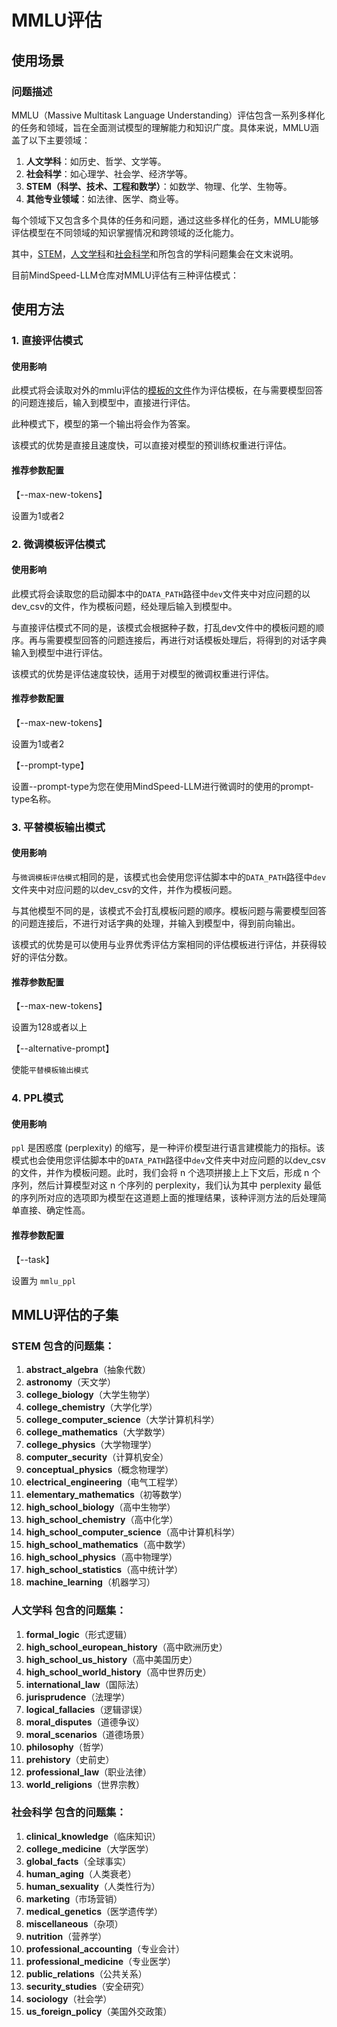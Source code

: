 # MMLU评估

## 使用场景

### 问题描述

MMLU（Massive Multitask Language Understanding）评估包含一系列多样化的任务和领域，旨在全面测试模型的理解能力和知识广度。具体来说，MMLU涵盖了以下主要领域：

1. **人文学科**：如历史、哲学、文学等。
2. **社会科学**：如心理学、社会学、经济学等。
3. **STEM（科学、技术、工程和数学）**：如数学、物理、化学、生物等。
4. **其他专业领域**：如法律、医学、商业等。

每个领域下又包含多个具体的任务和问题，通过这些多样化的任务，MMLU能够评估模型在不同领域的知识掌握情况和跨领域的泛化能力。

其中，[STEM](#STEM)，[人文学科](#人文学科)和[社会科学](#社会科学)和所包含的学科问题集会在文末说明。

目前MindSpeed-LLM仓库对MMLU评估有三种评估模式：

## 使用方法

### 1. 直接评估模式

#### 使用影响

此模式将会读取对外的mmlu评估的[模板的文件](../../mindspeed_llm/tasks/evaluation/eval_impl/fewshot_template/mmlu_5shot_template.json)作为评估模板，在与需要模型回答的问题连接后，输入到模型中，直接进行评估。

此种模式下，模型的第一个输出将会作为答案。

该模式的优势是直接且速度快，可以直接对模型的预训练权重进行评估。

#### 推荐参数配置

【--max-new-tokens】

设置为1或者2

### 2. 微调模板评估模式

#### 使用影响

此模式将会读取您的启动脚本中的`DATA_PATH`路径中`dev`文件夹中对应问题的以dev_csv的文件，作为模板问题，经处理后输入到模型中。

与直接评估模式不同的是，该模式会根据种子数，打乱dev文件中的模板问题的顺序。再与需要模型回答的问题连接后，再进行对话模板处理后，将得到的对话字典输入到模型中进行评估。

该模式的优势是评估速度较快，适用于对模型的微调权重进行评估。

#### 推荐参数配置

【--max-new-tokens】

设置为1或者2

【--prompt-type】

设置--prompt-type为您在使用MindSpeed-LLM进行微调时的使用的prompt-type名称。

### 3. 平替模板输出模式

#### 使用影响

与`微调模板评估模式`相同的是，该模式也会使用您评估脚本中的`DATA_PATH`路径中`dev`文件夹中对应问题的以dev_csv的文件，并作为模板问题。

与其他模型不同的是，该模式不会打乱模板问题的顺序。模板问题与需要模型回答的问题连接后，不进行对话字典的处理，并输入到模型中，得到前向输出。

该模式的优势是可以使用与业界优秀评估方案相同的评估模板进行评估，并获得较好的评估分数。

#### 推荐参数配置

【--max-new-tokens】

设置为128或者以上

【--alternative-prompt】

使能`平替模板输出模式`

### 4. PPL模式

#### 使用影响

`ppl` 是困惑度 (perplexity) 的缩写，是一种评价模型进行语言建模能力的指标。该模式也会使用您评估脚本中的`DATA_PATH`路径中`dev`文件夹中对应问题的以dev_csv的文件，并作为模板问题。此时，我们会将 n 个选项拼接上上下文后，形成 n 个序列，然后计算模型对这 n 个序列的 perplexity，我们认为其中 perplexity 最低的序列所对应的选项即为模型在这道题上面的推理结果，该种评测方法的后处理简单直接、确定性高。

#### 推荐参数配置

【--task】

设置为 `mmlu_ppl`

## MMLU评估的子集

<a name="STEM"></a>
### **STEM** 包含的问题集：

1. **abstract_algebra**（抽象代数）
2. **astronomy**（天文学）
3. **college_biology**（大学生物学）
4. **college_chemistry**（大学化学）
5. **college_computer_science**（大学计算机科学）
6. **college_mathematics**（大学数学）
7. **college_physics**（大学物理学）
8. **computer_security**（计算机安全）
9. **conceptual_physics**（概念物理学）
10. **electrical_engineering**（电气工程学）
11. **elementary_mathematics**（初等数学）
12. **high_school_biology**（高中生物学）
13. **high_school_chemistry**（高中化学）
14. **high_school_computer_science**（高中计算机科学）
15. **high_school_mathematics**（高中数学）
16. **high_school_physics**（高中物理学）
17. **high_school_statistics**（高中统计学）
18. **machine_learning**（机器学习）

<a name="人文学科"></a>
### **人文学科** 包含的问题集：

1. **formal_logic**（形式逻辑）
2. **high_school_european_history**（高中欧洲历史）
3. **high_school_us_history**（高中美国历史）
4. **high_school_world_history**（高中世界历史）
5. **international_law**（国际法）
6. **jurisprudence**（法理学）
7. **logical_fallacies**（逻辑谬误）
8. **moral_disputes**（道德争议）
9. **moral_scenarios**（道德场景）
10. **philosophy**（哲学）
11. **prehistory**（史前史）
12. **professional_law**（职业法律）
13. **world_religions**（世界宗教）

<a name="社会科学"></a>
### **社会科学** 包含的问题集：

1. **clinical_knowledge**（临床知识）
2. **college_medicine**（大学医学）
3. **global_facts**（全球事实）
4. **human_aging**（人类衰老）
5. **human_sexuality**（人类性行为）
6. **marketing**（市场营销）
7. **medical_genetics**（医学遗传学）
8. **miscellaneous**（杂项）
9. **nutrition**（营养学）
10. **professional_accounting**（专业会计）
11. **professional_medicine**（专业医学）
12. **public_relations**（公共关系）
13. **security_studies**（安全研究）
14. **sociology**（社会学）
15. **us_foreign_policy**（美国外交政策）